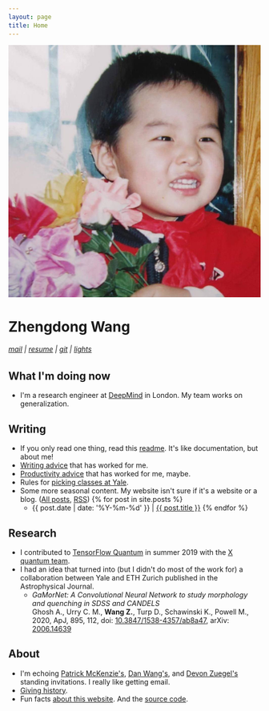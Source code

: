 ```yaml
---
layout: page
title: Home
---
```


![image](assets/images/flowers.jpg)

# Zhengdong Wang

<h6>
  <a href='mailto:zhengdong.wang@gmail.com'>mail</a> |
  <a href='assets/documents/zhengdong_wang_resume.pdf'>resume</a> |
  <a href='http://github.com/ZhengdongWang'>git</a> |
  <a href='#' onclick='toggle_dark();return false;'>lights</a>
</h6>

## What I'm doing now

* I'm a research engineer at [DeepMind](https://deepmind.com) in London. My team works on generalization.

## Writing

* If you only read one thing, read this [readme](readme). It's like documentation, but about me!
* [Writing advice](writing) that has worked for me.
* [Productivity advice](productivity) that has worked for me, maybe.
* Rules for [picking classes at Yale](bluebook).
* Some more seasonal content. My website isn't sure if it's a website or a blog. ([All posts](blog), [RSS](/feed.xml)) {% for post in site.posts %}
  * {{ post.date | date: '%Y-%m-%d' }} \| [{{ post.title }}]({{post.url}})
{% endfor %}

## Research

* I contributed to [TensorFlow Quantum](https://www.tensorflow.org/quantum) in summer 2019 with the [X quantum team](https://x.company).
* I had an idea that turned into (but I didn't do most of the work for) a collaboration between Yale and ETH Zurich published in the Astrophysical Journal.
  * _GaMorNet: A Convolutional Neural Network to study morphology and quenching in SDSS and CANDELS_\
  Ghosh A., Urry C. M., **Wang Z.**, Turp D., Schawinski K., Powell M., 2020, ApJ, 895, 112, doi: [10.3847/1538-4357/ab8a47](https://doi.org/10.3847/1538-4357/ab8a47), arXiv: [2006.14639](https://arxiv.org/abs/2006.14639)

## About

* I'm echoing [Patrick McKenzie's](https://www.kalzumeus.com/standing-invitation), [Dan Wang's](https://danwang.co/contact), and [Devon Zuegel's](https://devonzuegel.com/page/contact) standing invitations. I really like getting email.
* [Giving history](giving).
* Fun facts [about this website](about). And the [source code](https://github.com/ZhengdongWang/zhengdongwang.com).
